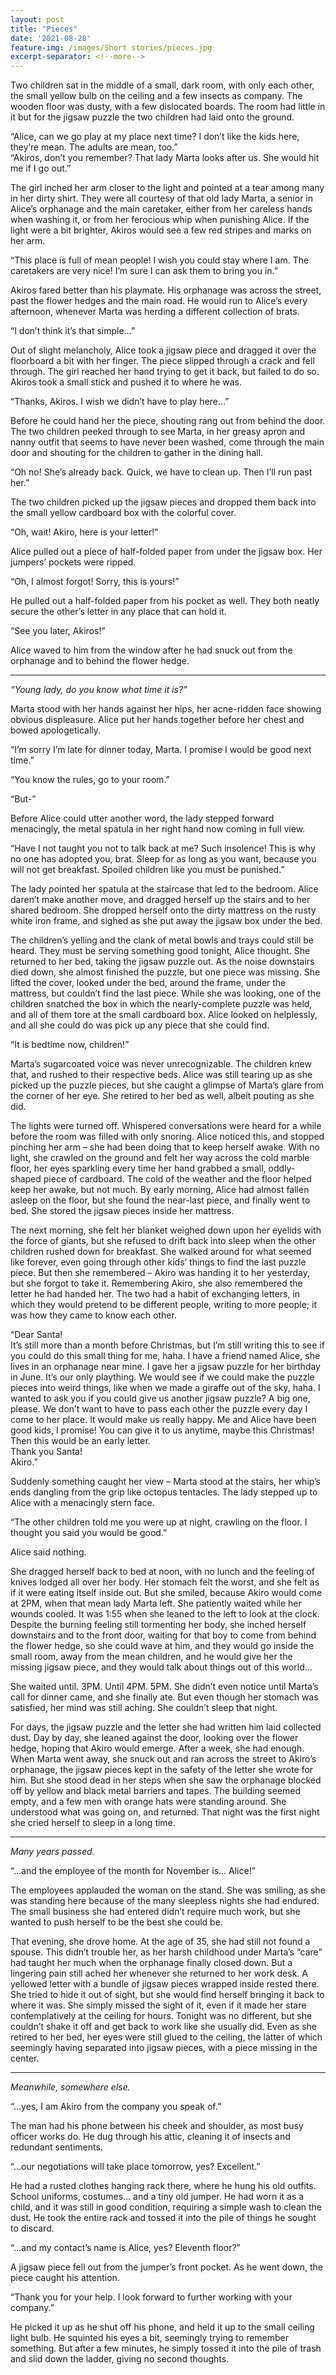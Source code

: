 ```yaml
---
layout: post
title: "Pieces"
date: '2021-08-28'
feature-img: /images/Short stories/pieces.jpg
excerpt-separator: <!--more-->
---
```

Two children sat in the middle of a small, dark room, with only each other, the small yellow bulb on the ceiling and a few insects as company. The wooden floor was dusty, with a few dislocated boards. The room had little in it but for the jigsaw puzzle the two children had laid onto the ground.

“Alice, can we go play at my place next time? I don’t like the kids here, they’re mean. The adults are mean, too.”\
“Akiros, don’t you remember? That lady Marta looks after us. She would hit me if I go out.”

The girl inched her arm closer to the light and pointed at a tear among many in her dirty shirt. They were all courtesy of that old lady Marta, a senior in Alice’s orphanage and the main caretaker, either from her careless hands when washing it, or from her ferocious whip when punishing Alice. If the light were a bit brighter, Akiros would see a few red stripes and marks on her arm.

“This place is full of mean people! I wish you could stay where I am. The caretakers are very nice! I’m sure I can ask them to bring you in.”

Akiros fared better than his playmate. His orphanage was across the street, past the flower hedges and the main road. He would run to Alice’s every afternoon, whenever Marta was herding a different collection of brats.

“I don’t think it’s that simple…”

Out of slight melancholy, Alice took a jigsaw piece and dragged it over the floorboard a bit with her finger. The piece slipped through a crack and fell through. The girl reached her hand trying to get it back, but failed to do so. Akiros took a small stick and pushed it to where he was.

“Thanks, Akiros. I wish we didn’t have to play here…”

Before he could hand her the piece, shouting rang out from behind the door. The two children peeked through to see Marta, in her greasy apron and nanny outfit that seems to have never been washed, come through the main door and shouting for the children to gather in the dining hall.

“Oh no! She’s already back. Quick, we have to clean up. Then I’ll run past her.”

The two children picked up the jigsaw pieces and dropped them back into the small yellow cardboard box with the colorful cover.

“Oh, wait! Akiro, here is your letter!”

Alice pulled out a piece of half-folded paper from under the jigsaw box. Her jumpers’ pockets were ripped.

“Oh, I almost forgot! Sorry, this is yours!”

He pulled out a half-folded paper from his pocket as well. They both neatly secure the other’s letter in any place that can hold it.

“See you later, Akiros!”

Alice waved to him from the window after he had snuck out from the orphanage and to behind the flower hedge.

-----

_“Young lady, do you know what time it is?”_

Marta stood with her hands against her hips, her acne-ridden face showing obvious displeasure. Alice put her hands together before her chest and bowed apologetically.

“I’m sorry I’m late for dinner today, Marta. I promise I would be good next time.”

“You know the rules, go to your room.”

“But-”
 
Before Alice could utter another word, the lady stepped forward menacingly, the metal spatula in her right hand now coming in full view.

“Have I not taught you not to talk back at me? Such insolence! This is why no one has adopted you, brat. Sleep for as long as you want, because you will not get breakfast. Spoiled children like you must be punished.”

The lady pointed her spatula at the staircase that led to the bedroom. Alice daren’t make another move, and dragged herself up the stairs and to her shared bedroom. She dropped herself onto the dirty mattress on the rusty white iron frame, and sighed as she put away the jigsaw box under the bed.

 The children’s yelling and the clank of metal bowls and trays could still be heard. They must be serving something good tonight, Alice thought. She returned to her bed, taking the jigsaw puzzle out. As the noise downstairs died down, she almost finished the puzzle, but one piece was missing. She lifted the cover, looked under the bed, around the frame, under the mattress, but couldn’t find the last piece. While she was looking, one of the children snatched the box in which the nearly-complete puzzle was held, and all of them tore at the small cardboard box. Alice looked on helplessly, and all she could do was pick up any piece that she could find.

“It is bedtime now, children!”

Marta’s sugarcoated voice was never unrecognizable. The children knew that, and rushed to their respective beds. Alice was still tearing up as she picked up the puzzle pieces, but she caught a glimpse of Marta’s glare from the corner of her eye. She retired to her bed as well, albeit pouting as she did.
 
The lights were turned off. Whispered conversations were heard for a while before the room was filled with only snoring. Alice noticed this, and stopped pinching her arm – she had been doing that to keep herself awake. With no light, she crawled on the ground and felt her way across the cold marble floor, her eyes sparkling every time her hand grabbed a small, oddly-shaped piece of cardboard. The cold of the weather and the floor helped keep her awake, but not much. By early morning, Alice had almost fallen asleep on the floor, but she found the near-last piece, and finally went to bed. She stored the jigsaw pieces inside her mattress.

The next morning, she felt her blanket weighed down upon her eyelids with the force of giants, but she refused to drift back into sleep when the other children rushed down for breakfast. She walked around for what seemed like forever, even going through other kids’ things to find the last puzzle piece. But then she remembered – Akiro was handing it to her yesterday, but she forgot to take it. Remembering Akiro, she also remembered the letter he had handed her. The two had a habit of exchanging letters, in which they would pretend to be different people, writing to more people; it was how they came to know each other.

“Dear Santa!\
It’s still more than a month before Christmas, but I’m still writing this to see if you could do this small thing for me, haha. I have a friend named Alice, she lives in an orphanage near mine. I gave her a jigsaw puzzle for her birthday in June. It’s our only plaything. We would see if we could make the puzzle pieces into weird things, like when we made a giraffe out of the sky, haha. I wanted to ask you if you could give us another jigsaw puzzle? A big one, please. We don’t want to have to pass each other the puzzle every day I come to her place. It would make us really happy. Me and Alice have been good kids, I promise! You can give it to us anytime, maybe this Christmas! Then this would be an early letter.\
Thank you Santa!\
Akiro.”

Suddenly something caught her view – Marta stood at the stairs, her whip’s ends dangling from the grip like octopus tentacles. The lady stepped up to Alice with a menacingly stern face.

“The other children told me you were up at night, crawling on the floor. I thought you said you would be good.”

Alice said nothing.

She dragged herself back to bed at noon, with no lunch and the feeling of knives lodged all over her body. Her stomach felt the worst, and she felt as if it were eating itself inside out. But she smiled, because Akiro would come at 2PM, when that mean lady Marta left. She patiently waited while her wounds cooled. It was 1:55 when she leaned to the left to look at the clock. Despite the burning feeling still tormenting her body, she inched herself downstairs and to the front door, waiting for that boy to come from behind the flower hedge, so she could wave at him, and they would go inside the small room, away from the mean children, and he would give her the missing jigsaw piece, and they would talk about things out of this world…

She waited until. 3PM. Until 4PM. 5PM. She didn’t even notice until Marta’s call for dinner came, and she finally ate. But even though her stomach was satisfied, her mind was still aching. She couldn’t sleep that night.

For days, the jigsaw puzzle and the letter she had written him laid collected dust. Day by day, she leaned against the door, looking over the flower hedge, hoping that Akiro would emerge. After a week, she had enough. When Marta went away, she snuck out and ran across the street to Akiro’s orphanage, the jigsaw pieces kept in the safety of the letter she wrote for him. But she stood dead in her steps when she saw the orphanage blocked off by yellow and black metal barriers and tapes. The building seemed empty, and a few men with orange hats were standing around. She understood what was going on, and returned. That night was the first night she cried herself to sleep in a long time.

-----

_Many years passed._

“…and the employee of the month for November is… Alice!”

The employees applauded the woman on the stand. She was smiling, as she was standing here because of the many sleepless nights she had endured. The small business she had entered didn’t require much work, but she wanted to push herself to be the best she could be.

That evening, she drove home. At the age of 35, she had still not found a spouse. This didn’t trouble her, as her harsh childhood under Marta’s “care” had taught her much when the orphanage finally closed down. But a lingering pain still ached her whenever she returned to her work desk. A yellowed letter with a bundle of jigsaw pieces wrapped inside rested there. She tried to hide it out of sight, but she would find herself bringing it back to where it was. She simply missed the sight of it, even if it made her stare contemplatively at the ceiling for hours. Tonight was no different, but she couldn’t shake it off and get back to work like she usually did. Even as she retired to her bed, her eyes were still glued to the ceiling, the latter of which seemingly having separated into jigsaw pieces, with a piece missing in the center.

-----

_Meanwhile, somewhere else._

“…yes, I am Akiro from the company you speak of.”

The man had his phone between his cheek and shoulder, as most busy officer works do. He dug through his attic, cleaning it of insects and redundant sentiments.

“…our negotiations will take place tomorrow, yes? Excellent.”

He had a rusted clothes hanging rack there, where he hung his old outfits. School uniforms, costumes… and a tiny old jumper. He had worn it as a child, and it was still in good condition, requiring a simple wash to clean the dust. He took the entire rack and tossed it into the pile of things he sought to discard.

“…and my contact’s name is Alice, yes? Eleventh floor?”

A jigsaw piece fell out from the jumper’s front pocket. As he went down, the piece caught his attention.

“Thank you for your help. I look forward to further working with your company.”

He picked it up as he shut off his phone, and held it up to the small ceiling light bulb. He squinted his eyes a bit, seemingly trying to remember something. But after a few minutes, he simply tossed it into the pile of trash and slid down the ladder, giving no second thoughts.
